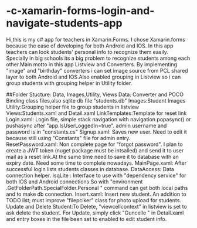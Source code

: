 # -c-xamarin-forms-login-and-navigate-students-app
  Hi,this is my c# app for teachers in Xamarin.Forms. I chose Xamarin.forms because the 
  ease of developing for both Android and IOS.  In this app  teachers can 
  look students' personal info to recognize them easily. Specially in big schools
  its a big problem to recognize students among each other.Main motto in this app 
  Listview and Converters. By implementing "image" and  "birthday" converters
  i can set image source from PCL shared layer to both Android  and IOS.Also enabled 
  grouping in Listview so i can group  students with grouping helper in Utility folder.
  
##Folder Stucture: Data, Images,Utility, Views
    Data: Converter and POCO Binding class files,also sqlite db file "students.db"
    Images:Student Images
    Utility:Grouping helper file to group students in listview
    Views:Students.xaml and Detail.xaml
    LinkTemplates:Template for reset link
    Login.xaml: Login file, simple stack navigation with navigation.popasync() or 
                pushasync after "app.IsUserLoggedIn=true". admin username and password is in "constants.cs"
    Signup.xaml: Saves new user. Need to edit it because still using "Constants"
                 file for admin entry.  
    ResetPassword.xaml: Non complete page for "forgot password". I plan to 
                        create a JWT token (nuget package must be intsalled) 
                        and send it to user mail as a reset link.At the same 
                        time need to save it to database with an expiry date.
                        Need some time to complete nowadays. 
    MainPage.xaml: After successful login lists students classes in database.
    DataAccess: Data connection  helper.
    IsqLite : Interface to use with "dependency service" for both IOS and Android connections.So with "environment
              .GetFolderPath.SpecialFolder.Personal " command can get both local 
              paths and to make db connection.
    Insert.xaml: Insert new student. An addition to TODO list; must improve 
                 "filepciker" class for photo upload for students.
    Update and Delete Student:To Delete, "viewcellcontext" in listview is set to ask 
                                delete the student. For Update, simply click "Guncelle "
                               in Detail.xaml and entry boxes in the file been set to 
                               enabled to edit student info.
          
    
